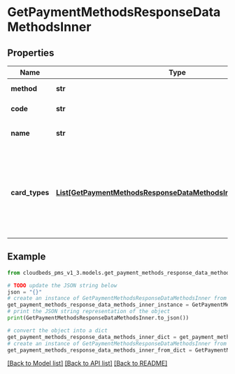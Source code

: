# GetPaymentMethodsResponseDataMethodsInner


## Properties

Name | Type | Description | Notes
------------ | ------------- | ------------- | -------------
**method** | **str** | Payment Method | [optional] 
**code** | **str** | Payment Code | [optional] 
**name** | **str** | Payment Name (in given lang) | [optional] 
**card_types** | [**List[GetPaymentMethodsResponseDataMethodsInnerCardTypesInner]**](GetPaymentMethodsResponseDataMethodsInnerCardTypesInner.md) | IF type &#x3D; &#39;credit&#39; the enabled card types. Having the array&#39;s keys as its type and the value as its name. | [optional] 

## Example

```python
from cloudbeds_pms_v1_3.models.get_payment_methods_response_data_methods_inner import GetPaymentMethodsResponseDataMethodsInner

# TODO update the JSON string below
json = "{}"
# create an instance of GetPaymentMethodsResponseDataMethodsInner from a JSON string
get_payment_methods_response_data_methods_inner_instance = GetPaymentMethodsResponseDataMethodsInner.from_json(json)
# print the JSON string representation of the object
print(GetPaymentMethodsResponseDataMethodsInner.to_json())

# convert the object into a dict
get_payment_methods_response_data_methods_inner_dict = get_payment_methods_response_data_methods_inner_instance.to_dict()
# create an instance of GetPaymentMethodsResponseDataMethodsInner from a dict
get_payment_methods_response_data_methods_inner_from_dict = GetPaymentMethodsResponseDataMethodsInner.from_dict(get_payment_methods_response_data_methods_inner_dict)
```
[[Back to Model list]](../README.md#documentation-for-models) [[Back to API list]](../README.md#documentation-for-api-endpoints) [[Back to README]](../README.md)



